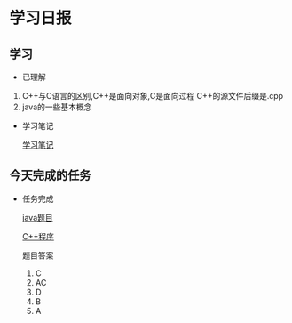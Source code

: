 # 学习日报

## 学习

* 已理解

1. C++与C语言的区别,C++是面向对象,C是面向过程 C++的源文件后缀是.cpp
2. java的一些基本概念

* 学习笔记

   [学习笔记](https://baike.baidu.com/item/c++)
 
## 今天完成的任务

* 任务完成

   [java题目](https://www.jianshu.com/p/41e92ca2573b)
   
   [C++程序](https://github.com/lc0122/-.md)
   
   题目答案
   1. C
   2. AC
   3. D
   4. B
   5. A
